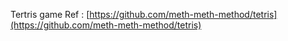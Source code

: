 Tertris game 
Ref : [https://github.com/meth-meth-method/tetris](https://github.com/meth-meth-method/tetris)
